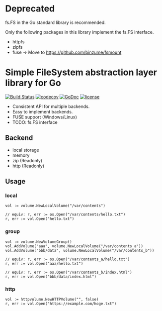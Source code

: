 # Deprecated

fs.FS in the Go standard library is recommended.

Only the following packages in this library implement the fs.FS interface.

- httpfs
- zipfs
- fuse => Move to https://github.com/binzume/fsmount

# Simple FileSystem abstraction layer library for Go

[![Build Status](https://github.com/binzume/cfs/actions/workflows/test.yaml/badge.svg)](https://github.com/binzume/cfs/actions)
[![codecov](https://codecov.io/gh/binzume/cfs/branch/master/graph/badge.svg)](https://codecov.io/gh/binzume/cfs)
[![GoDoc](https://godoc.org/github.com/binzume/cfs?status.svg)](https://godoc.org/github.com/binzume/cfs)
[![license](https://img.shields.io/badge/license-MIT-4183c4.svg)](https://github.com/binzume/cfs/blob/master/LICENSE)

- Consistent API for multiple backends.
- Easy to implement backends.
- FUSE support (Windows/Linux)
- TODO: fs.FS interface

## Backend

- local storage
- memory
- zip (Readonly)
- http (Readonly)

## Usage

### local

```golang
vol := volume.NewLocalVolume("/var/contents")

// equiv: r, err := os.Open("/var/contents/hello.txt")
r, err := vol.Open("hello.txt")
```

### group

```golang
vol := volume.NewVolumeGroup()
vol.AddVolume("aaa", volume.NewLocalVolume("/var/contents_a"))
vol.AddVolume("bbb/data", volume.NewLocalVolume("/var/contents_b"))

// equiv: r, err := os.Open("/var/contents_a/hello.txt")
r, err := vol.Open("aaa/hello.txt")

// equiv: r, err := os.Open("/var/contents_b/index.html")
r, err := vol.Open("bbb/data/index.html")
```

### http

```golang
vol := httpvolume.NewHTTPVolume("", false)
r, err := vol.Open("https://example.com/hoge.txt")
```
